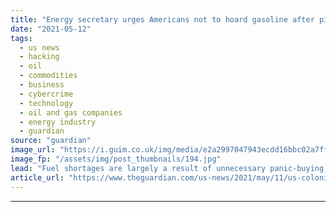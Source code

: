 ```yaml
---
title: "Energy secretary urges Americans not to hoard gasoline after pipeline hacked"
date: "2021-05-12"
tags: 
  - us news
  - hacking
  - oil
  - commodities
  - business
  - cybercrime
  - technology
  - oil and gas companies
  - energy industry
  - guardian
source: "guardian"
image_url: "https://i.guim.co.uk/img/media/e2a2997047943ecdd16bbc02a7ff02998ea4c131/0_0_3500_2101/master/3500.jpg?width=460&quality=85&auto=format&fit=max&s=1973b5a33909b42a2918c010b16357ba"
image_fp: "/assets/img/post_thumbnails/194.jpg"
lead: "Fuel shortages are largely a result of unnecessary panic-buying, analysts sayThe US energy secretary has urged Americans against “hoarding gasoline” amid shortages and long lines after hackers shut down a major pipeline.More than 1,000 gas stations i..."
article_url: "https://www.theguardian.com/us-news/2021/may/11/us-colonial-pipeline-hack-gas-panic-buying"
---
```


---
